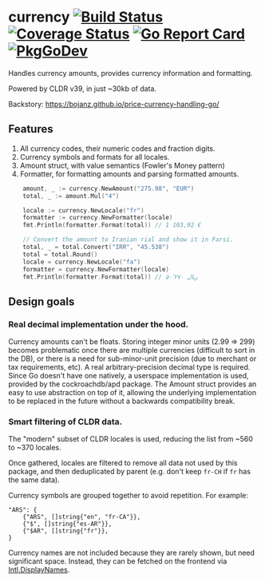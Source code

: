 # currency [![Build Status](https://travis-ci.org/bojanz/currency.png?branch=master)](https://travis-ci.org/bojanz/currency) [![Coverage Status](https://coveralls.io/repos/github/bojanz/currency/badge.svg?branch=master)](https://coveralls.io/github/bojanz/currency?branch=master) [![Go Report Card](https://goreportcard.com/badge/github.com/bojanz/currency)](https://goreportcard.com/report/github.com/bojanz/currency) [![PkgGoDev](https://pkg.go.dev/badge/github.com/bojanz/currency)](https://pkg.go.dev/github.com/bojanz/currency)

Handles currency amounts, provides currency information and formatting.

Powered by CLDR v39, in just ~30kb of data.

Backstory: https://bojanz.github.io/price-currency-handling-go/

## Features

1. All currency codes, their numeric codes and fraction digits.
2. Currency symbols and formats for all locales.
3. Amount struct, with value semantics (Fowler's Money pattern)
4. Formatter, for formatting amounts and parsing formatted amounts.

```go
    amount, _ := currency.NewAmount("275.98", "EUR")
    total, _ := amount.Mul("4")

    locale := currency.NewLocale("fr")
    formatter := currency.NewFormatter(locale)
    fmt.Println(formatter.Format(total)) // 1 103,92 €

    // Convert the amount to Iranian rial and show it in Farsi.
    total, _ = total.Convert("IRR", "45.538")
    total = total.Round()
    locale = currency.NewLocale("fa")
    formatter = currency.NewFormatter(locale)
    fmt.Println(formatter.Format(total)) // ‎ریال ۵۰٬۲۷۰
```

## Design goals

### Real decimal implementation under the hood.

Currency amounts can't be floats. Storing integer minor units (2.99 => 299)
becomes problematic once there are multiple currencies (difficult to sort in the
DB), or there is a need for sub-minor-unit precision (due to merchant or tax
requirements, etc). A real arbitrary-precision decimal type is required. Since
Go doesn't have one natively, a userspace implementation is used, provided by
the cockroachdb/apd package. The Amount struct provides an easy to use
abstraction on top of it, allowing the underlying implementation to be replaced
in the future without a backwards compatibility break.

### Smart filtering of CLDR data.

The "modern" subset of CLDR locales is used, reducing the list from ~560 to ~370 locales.

Once gathered, locales are filtered to remove all data not used by this package,
and then deduplicated by parent (e.g. don't keep `fr-CH` if `fr` has the
same data).

Currency symbols are grouped together to avoid repetition. For example:

    "ARS": {
        {"ARS", []string{"en", "fr-CA"}},
        {"$", []string{"es-AR"}},
        {"$AR", []string{"fr"}},
    }

Currency names are not included because they are rarely shown, but need
significant space. Instead, they can be fetched on the frontend via [Intl.DisplayNames](https://developer.mozilla.org/en-US/docs/Web/JavaScript/Reference/Global_Objects/Intl/DisplayNames).
